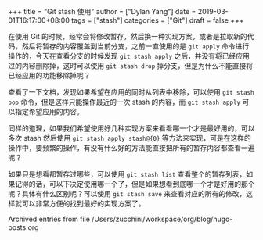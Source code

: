 +++
title = "Git stash 使用"
author = ["Dylan Yang"]
date = 2019-03-01T16:17:00+08:00
tags = ["stash"]
categories = ["Git"]
draft = false
+++

在使用 Git 的时候，经常会将修改暂存，然后换一种实现方案，或者是拉取新的代码，然后将暂存的内容覆盖到当前分支，之前一直使用的是 `git apply`
命令进行操作的，今天在查看分支的时候发现 `git stash apply` 之后，并没有将已经应用过的内容删除掉，这时可以使用 `git stash drop` 掉分支，但是为什么不能直接将已经应用的功能移除掉呢？

查看了一下文档，发现如果希望在应用的同时从列表中移除，可以使用 `git
stash pop` 命令，但是这样只能操作最近的一次 stash 的内容，而 `git stash
apply` 可以指定希望应用的内容。

同样的道理，如果我们希望使用好几种实现方案来看看哪一个才是最好用的，可以多次 stash 然后使用 `git stash apply stash@{0}` 等方法来实现，可是在这样的操作中，要频繁的操作，有没有什么好的方法能直接把所有的暂存内容都查看一遍呢？

如果只是想看都暂存过哪些，可以使用 `git stash list` 查看整个的暂存列表，如果记得的话，可以下决定使用哪一个了，但是如果想看到底哪一个才是好用的那个呢？具体有什么区别呢？可以使用 `git stash save` 来查看对应的所有的修改，这样就可以非常方便的找到最好的实现方案了。

Archived entries from file /Users/zucchini/workspace/org/blog/hugo-posts.org

